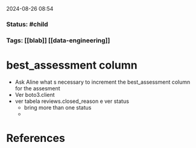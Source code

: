 2024-08-26 08:54

### Status:  #child

### Tags:  [[blab]] [[data-engineering]]

# best_assessment column

- Ask Aline what s necessary to increment the best_assessment column for the assesment
- Ver boto3.client 
- ver tabela reviews.closed_reason e ver status
	- bring more than one status
	-







# References









